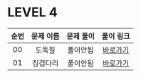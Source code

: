 # LEVEL 4

| 순번 | 문제 이름 | 문제 풀이 | 풀이 링크 |
| :--: |:--: |:--: |:--: |
|00|도둑질 |풀이안됨|[바로가기](https://github.com/westreed/ProgrammersAlgorithm/blob/main/lv4/%EB%8F%84%EB%91%91%EC%A7%88%20X.py)|
|01|징검다리 |풀이안됨|[바로가기](https://github.com/westreed/ProgrammersAlgorithm/blob/main/lv4/%EC%A7%95%EA%B2%80%EB%8B%A4%EB%A6%AC%20X.py)|
